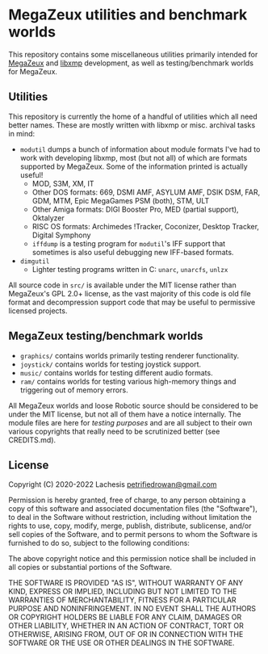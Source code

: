# MegaZeux utilities and benchmark worlds

This repository contains some miscellaneous utilities primarily intended for [MegaZeux](https://github.com/AliceLR/megazeux/) and [libxmp](https://github.com/libxmp/libxmp/) development, as well as testing/benchmark worlds for MegaZeux.

## Utilities

This repository is currently the home of a handful of utilities which all need better names. These are mostly written with libxmp or misc. archival tasks in mind:

* `modutil` dumps a bunch of information about module formats I've had to work with developing libxmp, most (but not all) of which are formats supported by MegaZeux. Some of the information printed is actually useful!
  * MOD, S3M, XM, IT
  * Other DOS formats: 669, DSMI AMF, ASYLUM AMF, DSIK DSM, FAR, GDM, MTM, Epic MegaGames PSM (both), STM, ULT
  * Other Amiga formats: DIGI Booster Pro, MED (partial support), Oktalyzer
  * RISC OS formats: Archimedes !Tracker, Coconizer, Desktop Tracker, Digital Symphony
  * `iffdump` is a testing program for `modutil`'s IFF support that sometimes is also useful debugging new IFF-based formats.
* `dimgutil`
  * Lighter testing programs written in C: `unarc`, `unarcfs`, `unlzx`

All source code in `src/` is available under the MIT license rather than
MegaZeux's GPL 2.0+ license, as the vast majority of this code is old file
format and decompression support code that may be useful to permissive
licensed projects.

## MegaZeux testing/benchmark worlds

* `graphics/` contains worlds primarily testing renderer functionality.
* `joystick/` contains worlds for testing joystick support.
* `music/` contains worlds for testing different audio formats.
* `ram/` contains worlds for testing various high-memory things and triggering out of memory errors.

All MegaZeux worlds and loose Robotic source should be considered to be under
the MIT license, but not all of them have a notice internally. The module files
are here for *testing purposes* and are all subject to their own various
copyrights that really need to be scrutinized better (see CREDITS.md).

## License

Copyright (C) 2020-2022 Lachesis <petrifiedrowan@gmail.com>

Permission is hereby granted, free of charge, to any person obtaining a copy
of this software and associated documentation files (the "Software"), to deal
in the Software without restriction, including without limitation the rights
to use, copy, modify, merge, publish, distribute, sublicense, and/or sell
copies of the Software, and to permit persons to whom the Software is
furnished to do so, subject to the following conditions:

The above copyright notice and this permission notice shall be included in all
copies or substantial portions of the Software.

THE SOFTWARE IS PROVIDED "AS IS", WITHOUT WARRANTY OF ANY KIND, EXPRESS OR
IMPLIED, INCLUDING BUT NOT LIMITED TO THE WARRANTIES OF MERCHANTABILITY,
FITNESS FOR A PARTICULAR PURPOSE AND NONINFRINGEMENT. IN NO EVENT SHALL THE
AUTHORS OR COPYRIGHT HOLDERS BE LIABLE FOR ANY CLAIM, DAMAGES OR OTHER
LIABILITY, WHETHER IN AN ACTION OF CONTRACT, TORT OR OTHERWISE, ARISING FROM,
OUT OF OR IN CONNECTION WITH THE SOFTWARE OR THE USE OR OTHER DEALINGS IN THE
SOFTWARE.
